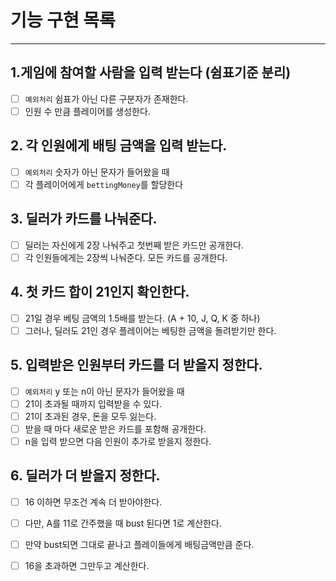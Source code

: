 # 기능 구현 목록

---


## 1.게임에 참여할 사람을 입력 받는다 (쉼표기준 분리) 
- [ ] `예외처리` 쉼표가 아닌 다른 구분자가 존재한다. 
- [ ] 인원 수 만큼 플레이어를 생성한다.

## 2. 각 인원에게 배팅 금액을 입력 받는다.
- [ ] `예외처리` 숫자가 아닌 문자가 들어왔을 때
- [ ] 각 플레이어에게 `bettingMoney`를 할당한다

## 3. 딜러가 카드를 나눠준다.
- [ ] 딜러는 자신에게 2장 나눠주고 첫번째 받은 카드만 공개한다.
- [ ] 각 인원들에게는 2장씩 나눠준다. 모든 카드를 공개한다.

## 4. 첫 카드 합이 21인지 확인한다.
- [ ] 21일 경우 베팅 금액의 1.5배를 받는다. (A + 10, J, Q, K 중 하나)
- [ ] 그러나, 딜러도 21인 경우 플레이어는 베팅한 금액을 돌려받기만 한다.

## 5. 입력받은 인원부터 카드를 더 받을지 정한다.
- [ ] `예외처리` y 또는 n이 아닌 문자가 들어왔을 때
- [ ] 21이 초과될 때까지 입력받을 수 있다.
- [ ] 21이 초과된 경우, 돈을 모두 잃는다.
- [ ] 받을 때 마다 새로운 받은 카드를 포함해 공개한다.
- [ ] n을 입력 받으면 다음 인원이 추가로 받을지 정한다.

## 6. 딜러가 더 받을지 정한다.
- [ ] 16 이하면 무조건 계속 더 받아야한다.
- [ ] 다만, A를 11로 간주했을 때 bust 된다면 1로 계산한다.
- [ ] 만약 bust되면 그대로 끝나고 플레이들에게 배팅금액만큼 준다.
- [ ] 16을 초과하면 그만두고 계산한다.

